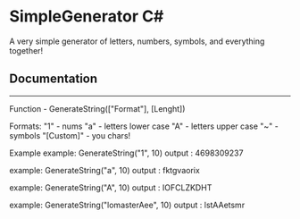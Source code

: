 # SimpleGenerator С#
A very simple generator of letters, numbers, symbols, and everything together!

## Documentation
-----------------
Function - GenerateString(["Format"], [Lenght])

Formats:
"1" - nums
"a" - letters lower case
"A" - letters upper case
"~" - symbols
"[Custom]" - you chars! 

Example
example: GenerateString("1", 10)
output : 4698309237

example: GenerateString("a", 10)
output : fktgvaorix

example: GenerateString("A", 10)
output : IOFCLZKDHT

example: GenerateString("lomasterAee", 10)
output : lstAAetsmr

